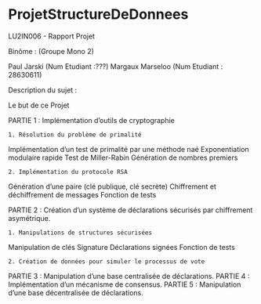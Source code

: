 # ProjetStructureDeDonnees

LU2IN006 - Rapport Projet 


Binôme : (Groupe Mono 2)

Paul Jarski (Num Etudiant :???)
Margaux Marseloo (Num Etudiant : 28630611)

Description du sujet :

Le but de ce Projet

PARTIE 1 : Implémentation d’outils de cryptographie

    1. Résolution du problème de primalité
       
Implémentation d’un test de primalité par une méthode naé
Exponentiation modulaire rapide
Test de Miller-Rabin
Génération de nombres premiers

    2. Implémentation du protocole RSA

Génération d’une paire (clé publique, clé secrète)
Chiffrement et déchiffrement de messages
Fonction de tests

PARTIE 2 : Création d’un système de déclarations sécurisés par chiffrement asymétrique.

    1. Manipulations de structures sécurisées

Manipulation de clés
Signature
Déclarations signées
Fonction de tests

    2. Création de données pour simuler le processus de vote
       

PARTIE 3 : Manipulation d’une base centralisée de déclarations.
PARTIE 4 : Implémentation d’un mécanisme de consensus.
PARTIE 5 : Manipulation d’une base décentralisée de déclarations.
